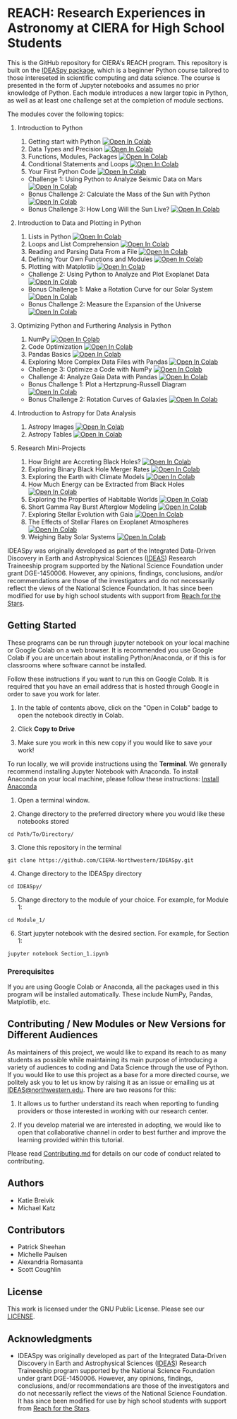 # REACH: Research Experiences in Astronomy at CIERA for High School Students

This is the GitHub repository for CIERA's REACH program. This repository is built on the [IDEASpy package](https://github.com/CIERA-Northwestern/IDEASpy), which is a beginner Python course tailored to those intereseted in scientific computing and data science. The course is presented in the form of Jupyter notebooks and assumes no prior knowledge of Python. Each module introduces a new larger topic in Python, as well as at least one challenge set at the completion of module sections.

The modules cover the following topics:

1. Introduction to Python
    1. Getting start with Python <a href="https://colab.research.google.com/github/CIERA-Northwestern/IDEASpy/blob/master/Module_1/Section_1.ipynb" target="_parent"><img src="https://colab.research.google.com/assets/colab-badge.svg" alt="Open In Colab"/></a>
    2. Data Types and Precision <a href="https://colab.research.google.com/github/CIERA-Northwestern/IDEASpy/blob/master/Module_1/Section_2.ipynb" target="_parent"><img src="https://colab.research.google.com/assets/colab-badge.svg" alt="Open In Colab"/></a>
    3. Functions, Modules, Packages <a href="https://colab.research.google.com/github/CIERA-Northwestern/IDEASpy/blob/master/Module_1/Section_3.ipynb" target="_parent"><img src="https://colab.research.google.com/assets/colab-badge.svg" alt="Open In Colab"/></a>
    4. Conditional Statements and Loops <a href="https://colab.research.google.com/github/CIERA-Northwestern/IDEASpy/blob/master/Module_1/Section_4.ipynb" target="_parent"><img src="https://colab.research.google.com/assets/colab-badge.svg" alt="Open In Colab"/></a>
    5. Your First Python Code <a href="https://colab.research.google.com/github/CIERA-Northwestern/IDEASpy/blob/master/Module_1/Section_5.ipynb" target="_parent"><img src="https://colab.research.google.com/assets/colab-badge.svg" alt="Open In Colab"/></a>
    * Challenge 1: Using Python to Analyze Seismic Data on Mars <a href="https://colab.research.google.com/github/CIERA-Northwestern/IDEASpy/blob/master/Module_1/Challenge_1.ipynb" target="_parent"><img src="https://colab.research.google.com/assets/colab-badge.svg" alt="Open In Colab"/></a>
    * Bonus Challenge 2: Calculate the Mass of the Sun with Python <a href="https://colab.research.google.com/github/psheehan/CIERA-HS-Program/blob/master/BonusProblems/Module1/BonusChallenge2.ipynb" target="_parent"><img src="https://colab.research.google.com/assets/colab-badge.svg" alt="Open In Colab"/></a>
    * Bonus Challenge 3: How Long Will the Sun Live? <a href="https://colab.research.google.com/github/psheehan/CIERA-HS-Program/blob/master/BonusProblems/Module1/BonusChallenge3.ipynb" target="_parent"><img src="https://colab.research.google.com/assets/colab-badge.svg" alt="Open In Colab"/></a>

2. Introduction to Data and Plotting in Python
    1. Lists in Python <a href="https://colab.research.google.com/github/CIERA-Northwestern/IDEASpy/blob/master/Module_2/Section_1.ipynb" target="_parent"><img src="https://colab.research.google.com/assets/colab-badge.svg" alt="Open In Colab"/></a>
    2. Loops and List Comprehension <a href="https://colab.research.google.com/github/CIERA-Northwestern/IDEASpy/blob/master/Module_2/Section_2.ipynb" target="_parent"><img src="https://colab.research.google.com/assets/colab-badge.svg" alt="Open In Colab"/></a>
    3. Reading and Parsing Data From a File <a href="https://colab.research.google.com/github/CIERA-Northwestern/IDEASpy/blob/master/Module_2/Section_3.ipynb" target="_parent"><img src="https://colab.research.google.com/assets/colab-badge.svg" alt="Open In Colab"/></a>
    4. Defining Your Own Functions and Modules <a href="https://colab.research.google.com/github/CIERA-Northwestern/IDEASpy/blob/master/Module_2/Section_4.ipynb" target="_parent"><img src="https://colab.research.google.com/assets/colab-badge.svg" alt="Open In Colab"/></a>
    5. Plotting with Matplotlib <a href="https://colab.research.google.com/github/CIERA-Northwestern/IDEASpy/blob/master/Module_2/Section_5.ipynb" target="_parent"><img src="https://colab.research.google.com/assets/colab-badge.svg" alt="Open In Colab"/></a>
    * Challenge 2: Using Python to Analyze and Plot Exoplanet Data <a href="https://colab.research.google.com/github/CIERA-Northwestern/IDEASpy/blob/master/Module_2/Challenge_2.ipynb" target="_parent"><img src="https://colab.research.google.com/assets/colab-badge.svg" alt="Open In Colab"/></a>
    * Bonus Challenge 1: Make a Rotation Curve for our Solar System <a href="https://colab.research.google.com/github/psheehan/CIERA-HS-Program/blob/master/BonusProblems/Module2/BonusChallenge1.ipynb" target="_parent"><img src="https://colab.research.google.com/assets/colab-badge.svg" alt="Open In Colab"/></a>
    * Bonus Challenge 2: Measure the Expansion of the Universe <a href="https://colab.research.google.com/github/psheehan/CIERA-HS-Program/blob/master/BonusProblems/Module2/BonusChallenge2.ipynb" target="_parent"><img src="https://colab.research.google.com/assets/colab-badge.svg" alt="Open In Colab"/></a>

3. Optimizing Python and Furthering Analysis in Python
    1. NumPy <a href="https://colab.research.google.com/github/CIERA-Northwestern/IDEASpy/blob/master/Module_3/Section_1.ipynb" target="_parent"><img src="https://colab.research.google.com/assets/colab-badge.svg" alt="Open In Colab"/></a>
    2. Code Optimization <a href="https://colab.research.google.com/github/CIERA-Northwestern/IDEASpy/blob/master/Module_3/Section_2.ipynb" target="_parent"><img src="https://colab.research.google.com/assets/colab-badge.svg" alt="Open In Colab"/></a>
    3. Pandas Basics <a href="https://colab.research.google.com/github/CIERA-Northwestern/IDEASpy/blob/master/Module_3/Section_3.ipynb" target="_parent"><img src="https://colab.research.google.com/assets/colab-badge.svg" alt="Open In Colab"/></a>
    4. Exploring More Complex Data Files with Pandas <a href="https://colab.research.google.com/github/CIERA-Northwestern/IDEASpy/blob/master/Module_3/Section_4.ipynb" target="_parent"><img src="https://colab.research.google.com/assets/colab-badge.svg" alt="Open In Colab"/></a>
    * Challenge 3: Optimize a Code with NumPy <a href="https://colab.research.google.com/github/CIERA-Northwestern/IDEASpy/blob/master/Module_3/Challenge_3.ipynb" target="_parent"><img src="https://colab.research.google.com/assets/colab-badge.svg" alt="Open In Colab"/></a>
    * Challenge 4: Analyze Gaia Data with Pandas <a href="https://colab.research.google.com/github/CIERA-Northwestern/IDEASpy/blob/master/Module_3/Challenge_4.ipynb" target="_parent"><img src="https://colab.research.google.com/assets/colab-badge.svg" alt="Open In Colab"/></a>
    * Bonus Challenge 1: Plot a Hertzprung-Russell Diagram <a href="https://colab.research.google.com/github/psheehan/CIERA-HS-Program/blob/master/BonusProblems/Module3/BonusChallenge1.ipynb" target="_parent"><img src="https://colab.research.google.com/assets/colab-badge.svg" alt="Open In Colab"/></a>
    * Bonus Challenge 2: Rotation Curves of Galaxies <a href="https://colab.research.google.com/github/psheehan/CIERA-HS-Program/blob/master/BonusProblems/Module3/BonusChallenge2.ipynb" target="_parent"><img src="https://colab.research.google.com/assets/colab-badge.svg" alt="Open In Colab"/></a>

4. Introduction to Astropy for Data Analysis
    1. Astropy Images <a href="https://colab.research.google.com/github/psheehan/CIERA-HS-Program/blob/master/AstropyModule/Astropy-images.ipynb" target="_parent"><img src="https://colab.research.google.com/assets/colab-badge.svg" alt="Open In Colab"/></a>
    2. Astropy Tables <a href="https://colab.research.google.com/github/psheehan/CIERA-HS-Program/blob/master/AstropyModule/Astropy-table.ipynb" target="_parent"><img src="https://colab.research.google.com/assets/colab-badge.svg" alt="Open In Colab"/></a>

5. Research Mini-Projects
    1. How Bright are Accreting Black Holes? <a href="https://colab.research.google.com/github/psheehan/CIERA-HS-Program/blob/master/Projects/AccretingBlackHoles/AccretingBlackHoles.ipynb" target="_parent"><img src="https://colab.research.google.com/assets/colab-badge.svg" alt="Open In Colab"/></a>
    2. Exploring Binary Black Hole Merger Rates <a href="https://colab.research.google.com/github/psheehan/CIERA-HS-Program/blob/master/Projects/BinaryBlackHoleMergers/BinaryBlackHoleMergers.ipynb" target="_parent"><img src="https://colab.research.google.com/assets/colab-badge.svg" alt="Open In Colab"/></a>
    3. Exploring the Earth with Climate Models <a href="https://colab.research.google.com/github/psheehan/CIERA-HS-Program/blob/master/Projects/EarthsClimateModel/EarthsClimateModel.ipynb" target="_parent"><img src="https://colab.research.google.com/assets/colab-badge.svg" alt="Open In Colab"/></a>
    4. How Much Energy can be Extracted from Black Holes <a href="https://colab.research.google.com/github/psheehan/CIERA-HS-Program/blob/master/Projects/ExtractingEnergyFromBlackHoles/ExtractingEnergyFromBlackHoles.ipynb" target="_parent"><img src="https://colab.research.google.com/assets/colab-badge.svg" alt="Open In Colab"/></a>
    5. Exploring the Properties of Habitable Worlds <a href="https://colab.research.google.com/github/psheehan/CIERA-HS-Program/blob/master/Projects/HabitableWorlds/HabitableWorlds.ipynb" target="_parent"><img src="https://colab.research.google.com/assets/colab-badge.svg" alt="Open In Colab"/></a>
    6. Short Gamma Ray Burst Afterglow Modeling <a href="https://colab.research.google.com/github/psheehan/CIERA-HS-Program/blob/master/Projects/SGRB-AfterglowModeling/SGRB_Afterglow_Modeling.ipynb" target="_parent"><img src="https://colab.research.google.com/assets/colab-badge.svg" alt="Open In Colab"/></a>
    7. Exploring Stellar Evolution with Gaia <a href="https://colab.research.google.com/github/psheehan/CIERA-HS-Program/blob/master/Projects/StellarEvolutionWithGaia/StellarEvolutionWithGaia.ipynb" target="_parent"><img src="https://colab.research.google.com/assets/colab-badge.svg" alt="Open In Colab"/></a>
    8. The Effects of Stellar Flares on Exoplanet Atmospheres <a href="https://colab.research.google.com/github/psheehan/CIERA-HS-Program/blob/master/Projects/StellarFlaresAndExoplanets/StellarFlaresAndExoplanets.ipynb" target="_parent"><img src="https://colab.research.google.com/assets/colab-badge.svg" alt="Open In Colab"/></a>
    9. Weighing Baby Solar Systems <a href="https://colab.research.google.com/github/psheehan/CIERA-HS-Program/blob/master/Projects/WeighingBabySolarSystems/WeighingBabySolarSystems.ipynb" target="_parent"><img src="https://colab.research.google.com/assets/colab-badge.svg" alt="Open In Colab"/></a>

IDEASpy was originally developed as part of the Integrated Data-Driven Discovery in Earth and Astrophysical Sciences ([IDEAS](https://www.ideas.ciera.northwestern.edu/)) Research Traineeship program supported by the National Science Foundation under grant DGE-1450006. However, any opinions, findings, conclusions, and/or recommendations are those of the investigators and do not necessarily reflect the views of the National Science Foundation. It has since been modified for use by high school students with support from [Reach for the Stars](https://gk12.ciera.northwestern.edu/).

## Getting Started

These programs can be run through jupyter notebook on your local machine or Google Colab on a web browser. It is recommended you use Google Colab if you are uncertain about installing Python/Anaconda, or if this is for classrooms where software cannot be installed.

Follow these instructions if you want to run this on Google Colab. It is required that you have an email address that is hosted through Google in order to save you work for later.

1. In the table of contents above, click on the "Open in Colab" badge to open the notebook directly in Colab.

2. Click **Copy to Drive**

3. Make sure you work in this new copy if you would like to save your work!

To run locally, we will provide instructions using the **Terminal**. We generally recommend installing Jupyter Notebook with Anaconda. To install Anaconda on your local machine, please follow these instructions: [Install Anaconda](https://docs.anaconda.com/anaconda/install/)

1. Open a terminal window.

2. Change directory to the preferred directory where you would like these notebooks stored
```
cd Path/To/Directory/
```

3. Clone this repository in the terminal
```
git clone https://github.com/CIERA-Northwestern/IDEASpy.git
```

4. Change directory to the IDEASpy directory
```
cd IDEASpy/
```

5. Change directory to the module of your choice. For example, for Module 1:
```
cd Module_1/
```

6. Start jupyter notebook with the desired section. For example, for Section 1:
```
jupyter notebook Section_1.ipynb
```

### Prerequisites

If you are using Google Colab or Anaconda, all the packages used in this program will be installed automatically. These include NumPy, Pandas, Matplotlib, etc.

## Contributing / New Modules or New Versions for Different Audiences

As maintainers of this project, we would like to expand its reach to as many students as possible while maintaining its main purpose of introducing a variety of audiences to coding and Data Science through the use of Python. If you would like to use this project as a base for a more directed course, we politely ask you to let us know by raising it as an issue or emailing us at [IDEAS@northwestern.edu](mailto:IDEAS@northwestern.edu). There are two reasons for this:

1. It allows us to further understand its reach when reporting to funding providers or those interested in working with our research center.

2. If you develop material we are interested in adopting, we would like to open that collaborative channel in order to best further and improve the learning provided within this tutorial.


Please read [Contributing.md](https://github.com/CIERA-Northwestern/IDEASpy/blob/master/Contributing.md) for details on our code of conduct related to contributing.


## Authors

* Katie Breivik
* Michael Katz

## Contributors

* Patrick Sheehan
* Michelle Paulsen
* Alexandria Romasanta
* Scott Coughlin

## License

This work is licensed under the GNU Public License. Please see our [LICENSE](https://github.com/CIERA-Northwestern/IDEASpy/blob/master/LICENSE).

## Acknowledgments

* IDEASpy was originally developed as part of the Integrated Data-Driven Discovery in Earth and Astrophysical Sciences ([IDEAS](https://www.ideas.ciera.northwestern.edu/)) Research Traineeship program supported by the National Science Foundation under grant DGE-1450006. However, any opinions, findings, conclusions, and/or recommendations are those of the investigators and do not necessarily reflect the views of the National Science Foundation. It has since been modified for use by high school students with support from [Reach for the Stars](https://gk12.ciera.northwestern.edu/).
